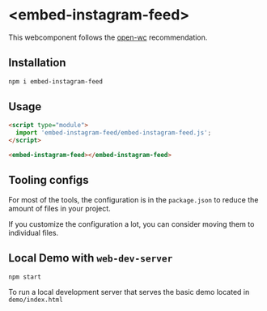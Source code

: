 # \<embed-instagram-feed>

This webcomponent follows the [open-wc](https://github.com/open-wc/open-wc) recommendation.

## Installation
```bash
npm i embed-instagram-feed
```

## Usage
```html
<script type="module">
  import 'embed-instagram-feed/embed-instagram-feed.js';
</script>

<embed-instagram-feed></embed-instagram-feed>
```



## Tooling configs

For most of the tools, the configuration is in the `package.json` to reduce the amount of files in your project.

If you customize the configuration a lot, you can consider moving them to individual files.

## Local Demo with `web-dev-server`
```bash
npm start
```
To run a local development server that serves the basic demo located in `demo/index.html`
